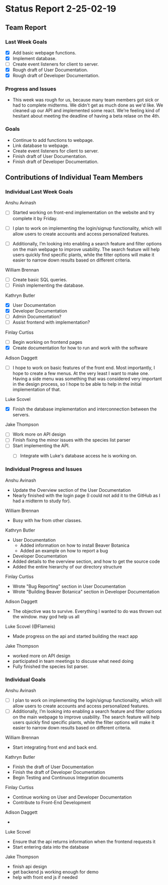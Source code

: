 # Status Report 2-25-02-19

<!-- filename format is YYYYMMDD.md -->

<!-- Both sections should have the following three subsections. Each subsection is best organized as bullet points, though you can write a paragraph instead.   -->

## Team Report
<!-- status update for your TA, including an agenda for the project standup meeting -->

### Last Week Goals
<!-- The first subsection is easy. It should be an exact copy of the third section from last week (i.e., goals from a week ago). It is empty for the first week -->

 - [x] Add basic webpage functions.
 - [x] Implement database.
 - [ ] Create event listeners for client to server.
 - [x] Rough draft of User Documentation.
 - [x] Rough draft of Developer Documentation.

### Progress and Issues

<!-- The second subsection reports on progress and issues: what you did, what worked, what you learned, where you had trouble, and where you are stuck -->

- This week was rough for us, because many team members got sick or had to complete midterms. We didn't get as much done as we'd like. We cleaned up our API and implemented some react. We're feeling kind of hesitant about meeting the deadline of having a beta relase on the 4th.

### Goals

<!-- The third subsection should outline your plans and goals for the following week. Each bullet point should include a measurable task and a time estimate. You may use nested bullet points for parts of a larger task. No bottom-level time estimate should be greater than 3 days. If a task would be larger, think about a logical way to break it down and to have insight into progress. If tasks from one week aren’t yet complete, they should roll over into tasks for the next week, with an updated estimate for time to completion.
For the weekly report, this third subsection should be higher-level and indicate who is responsible for what tasks. Also, it’s good to include longer-term goals in this list as well, to keep the bigger picture in mind and plan beyond just the next week.  -->

- Continue to add functions to webpage.
- Link database to webpage.
- Create event listeners for client to server.
- Finish draft of User Documentation.
- Finish draft of Developer Documentation.

## Contributions of Individual Team Members

### Individual Last Week Goals

<!-- The first subsection is easy. It should be an exact copy of the third section from last week (i.e., goals from a week ago). It is empty for the first week -->

Anshu Avinash  

- [ ] Started working on front-end implementation on the website and try complete it by Friday.

- [ ] I plan to work on implementing the login/signup functionality, which will allow users to create accounts and access personalized features.
- [ ] Additionally, I’m looking into enabling a search feature and filter options on the main webpage to improve usability. The search feature will help users quickly find specific plants, while the filter options will make it easier to narrow down results based on different criteria.  

William Brennan  

- [ ] Create basic SQL queries.  
- [ ] Finish implementing the database.  

Kathryn Butler  

- [x] User Documentation  
- [x] Developer Documentation  
- [ ] Admin Documentation?  
- [ ] Assist frontend with implementation?  

Finlay Curtiss  

- [ ] Begin working on frontend pages  
- [x] Create documentation for how to run and work with the software  

Adison Daggett  

- [ ] I hope to work on basic features of the front end. Most importantly, I hope to create a few menus. At the very least I want to make one. Having a side menu was something that was considered very important in the design process, so I hope to be able to help in the initial implementation of that.  

Luke Scovel  

- [X] Finish the database implementation and interconnection between the servers.

Jake Thompson  

- [ ] Work more on API design  
- [ ] Finish fixing the minor issues with the species list parser  
- [ ] Start implementing the API.  
  - [ ] Integrate with Luke's database access he is working on.  


### Individual Progress and Issues

<!-- The second subsection reports on progress and issues: what you did, what worked, what you learned, where you had trouble, and where you are stuck -->

Anshu Avinash

- Update the Overview section of the User Documentation
- Nearly finished with the login page (I could not add it to the GitHub as I had a midterm to study for).  

William Brennan

- Busy with hw from other classes.

Kathryn Butler

- User Documentation
  - Added information on how to install Beaver Botanica
  - Added an example on how to report a bug
- Developer Documentation
 - Added details to the overview section, and how to get the source code
 - Added the entire hierarchy of our directory structure

Finlay Curtiss

- Wrote "Bug Reporting" section in User Documentation
- Wrote "Building Beaver Botanica" section in Developer Documentation

Adison Daggett

- The objective was to survive. Everything I wanted to do was thrown out the window. may god help us all

Luke Scovel (@Flameis)

- Made progress on the api and started building the react app

Jake Thompson

- worked more on API design
- participated in team meetings to discuse what need doing
- Fully finished the species list parser.

### Individual Goals

<!-- The third subsection should outline your plans and goals for the following week. Each bullet point should include a measurable task and a time estimate. You may use nested bullet points for parts of a larger task. No bottom-level time estimate should be greater than 3 days. If a task would be larger, think about a logical way to break it down and to have insight into progress. If tasks from one week aren’t yet complete, they should roll over into tasks for the next week, with an updated estimate for time to completion.
For the weekly report, this third subsection should be higher-level and indicate who is responsible for what tasks. Also, it’s good to include longer-term goals in this list as well, to keep the bigger picture in mind and plan beyond just the next week.  -->

Anshu Avinash

- [ ] I plan to work on implementing the login/signup functionality, which will allow users to create accounts and access personalized features.
- [ ] Additionally, I’m looking into enabling a search feature and filter options on the main webpage to improve usability. The search feature will help users quickly find specific plants, while the filter options will make it easier to narrow down results based on different criteria. 

William Brennan

- Start integrating front end and back end.

Kathryn Butler

- Finish the draft of User Documentation
- Finish the draft of Developer Documentation
- Begin Testing and Continuous Integration documents

Finlay Curtiss

- Continue working on User and Developer Documentation
- Contribute to Front-End Development

Adison Daggett

-

Luke Scovel

- Ensure that the api returns information when the frontend requests it
- Start entering data into the database

Jake Thompson

- finish api design
- get backend js working enough for demo
- help with front end js if needed
